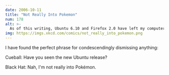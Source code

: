 ```yaml
---
date: 2006-10-11
title: "Not Really Into Pokemon"
num: 178
alt: >-
  As of this writing, Ubuntu 6.10 and Firefox 2.0 have left my computer a complete mess.
img: https://imgs.xkcd.com/comics/not_really_into_pokemon.png
---
```

I have found the perfect phrase for condescendingly dismissing anything:

Cueball: Have you seen the new Ubuntu release?

Black Hat: Nah, I'm not really into Pokémon.
